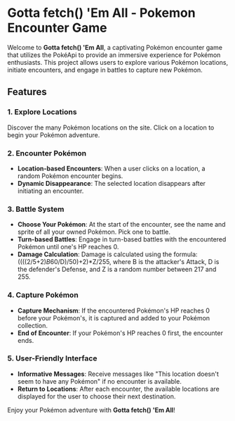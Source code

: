 # Gotta fetch() 'Em All - Pokemon Encounter Game

Welcome to **Gotta fetch() 'Em All**, a captivating Pokémon encounter game that utilizes the PokéApi to provide an immersive experience for Pokémon enthusiasts. This project allows users to explore various Pokémon locations, initiate encounters, and engage in battles to capture new Pokémon.

## Features

### 1. Explore Locations
Discover the many Pokémon locations on the site. Click on a location to begin your Pokémon adventure.

### 2. Encounter Pokémon
- **Location-based Encounters**: When a user clicks on a location, a random Pokémon encounter begins.
- **Dynamic Disappearance**: The selected location disappears after initiating an encounter.

### 3. Battle System
- **Choose Your Pokémon**: At the start of the encounter, see the name and sprite of all your owned Pokémon. Pick one to battle.
- **Turn-based Battles**: Engage in turn-based battles with the encountered Pokémon until one's HP reaches 0.
- **Damage Calculation**: Damage is calculated using the formula: ((((2/5+2)*B*60/D)/50)+2)*Z/255, where B is the attacker's Attack, D is the defender's Defense, and Z is a random number between 217 and 255.

### 4. Capture Pokémon
- **Capture Mechanism**: If the encountered Pokémon's HP reaches 0 before your Pokémon's, it is captured and added to your Pokémon collection.
- **End of Encounter**: If your Pokémon's HP reaches 0 first, the encounter ends.

### 5. User-Friendly Interface
- **Informative Messages**: Receive messages like "This location doesn't seem to have any Pokémon" if no encounter is available.
- **Return to Locations**: After each encounter, the available locations are displayed for the user to choose their next destination.


Enjoy your Pokémon adventure with **Gotta fetch() 'Em All**!
